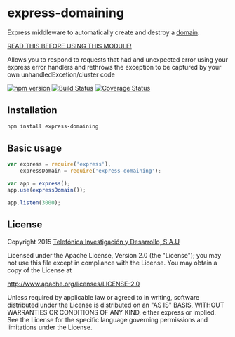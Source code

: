 # express-domaining

Express middleware to automatically create and destroy a [domain](https://nodejs.org/api/domain.html).

[READ THIS BEFORE USING THIS MODULE!](https://nodejs.org/api/domain.html#domain_domain)

Allows you to respond to requests that had and unexpected error using your express error handlers and
rethrows the exception to be captured by your own unhandledExcetion/cluster code

[![npm version](https://badge.fury.io/js/express-domaining.svg)](http://badge.fury.io/js/express-domaining)
[![Build Status](https://travis-ci.org/telefonica/node-express-domaining.svg)](https://travis-ci.org/telefonica/node-express-domaining)
[![Coverage Status](https://img.shields.io/coveralls/telefonica/node-express-domaining.svg)](https://coveralls.io/r/telefonica/node-express-domaining)

## Installation

```bash
npm install express-domaining
```

## Basic usage

```js
var express = require('express'),
    expressDomain = require('express-domaining');

var app = express();
app.use(expressDomain());

app.listen(3000);
```

## License

Copyright 2015 [Telefónica Investigación y Desarrollo, S.A.U](http://www.tid.es)

Licensed under the Apache License, Version 2.0 (the "License"); you may not use this file except in compliance with the License. You may obtain a copy of the License at

http://www.apache.org/licenses/LICENSE-2.0

Unless required by applicable law or agreed to in writing, software distributed under the License is distributed on an "AS IS" BASIS, WITHOUT WARRANTIES OR CONDITIONS OF ANY KIND, either express or implied. See the License for the specific language governing permissions and limitations under the License.
